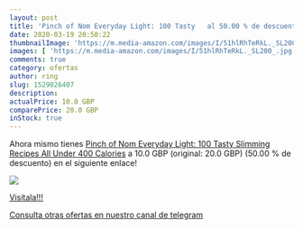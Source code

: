 ```yaml
---
layout: post
title: 'Pinch of Nom Everyday Light: 100 Tasty   al 50.00 % de descuento'
date: 2020-03-19 20:50:22
thumbnailImage: 'https://m.media-amazon.com/images/I/51hlRhTeRkL._SL200_.jpg'
images: [ 'https://m.media-amazon.com/images/I/51hlRhTeRkL._SL200_.jpg' ]
comments: true
category: ofertas
author: ring
slug: 1529026407
description:
actualPrice: 10.0 GBP
comparePrice: 20.0 GBP
inStock: true
---
```


Ahora mismo tienes [Pinch of Nom Everyday Light: 100 Tasty  Slimming Recipes All Under 400 Calories](https://www.amazon.com/dp/1529026407/?tag=redken08-20) a 10.0 GBP (original: 20.0 GBP) (50.00 %  de descuento) en el siguiente enlace!

[![](https://m.media-amazon.com/images/I/51hlRhTeRkL._SL200_.jpg)](https://www.amazon.com/dp/1529026407/?tag=redken08-20)

[Visítala!!!](https://www.amazon.com/dp/1529026407/?tag=redken08-20)

[Consulta otras ofertas en nuestro canal de telegram](https://t.me/s/ofertas25)
